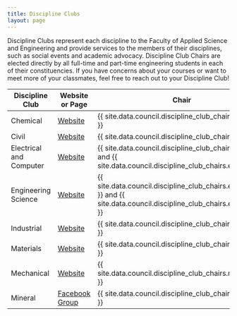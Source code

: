 ```yaml
---
title: Discipline Clubs
layout: page
---
```


<p>Discipline Clubs represent each discipline to the Faculty of Applied Science and Engineering and provide services to the members of their disciplines, such as social events and academic advocacy. Discipline Club Chairs are elected directly by all full-time and part-time engineering students in each of their constituencies. If you have concerns about your courses or want to meet more of your classmates, feel free to reach out to your Discipline Club!</p>

| **Discipline Club**     | **Website or Page**                                        | **Chair**            | **Contact**        | **Constitution**                                                                                         | **Mentorship**                                              |
|-------------------------|------------------------------------------------------------|----------------------|--------------------|----------------------------------------------------------------------------------------------------------|-------------------------------------------------------------|
| Chemical                | [Website](http://chem.skule.ca/)                           | {{ site.data.council.discipline_club_chairs.chemical }}      | <chemclub@skule.ca>  | [Link](https://drive.google.com/file/d/1F74iebX1LDmIeakmLbO0DqlJnTd52vdg/view?usp=sharing)                    | Contact Chair                                               |
| Civil                   | [Website](https://civ.skule.ca)                            | {{ site.data.council.discipline_club_chairs.civil }}  | <chair@civ.skule.ca> | [Link](http://civ.skule.ca/wp-content/uploads/FINAL-Civil-Engineering-Club-Constitution-2020-2021-1.pdf) | [mentorship@civ.skule.ca](mailto:mentorship@civ.skule.ca)   |
| Electrical and Computer | [Website](http://ece.skule.ca/)                            | {{ site.data.council.discipline_club_chairs.ece[0] }} and {{ site.data.council.discipline_club_chairs.ece[1] }}             | <ece@skule.ca>       | [Link](https://drive.google.com/file/d/10yWvOPO4XsL1hRAr3wRIMAWf5mWwTM2n/view?usp=sharing)               | [ecementorship@skule.ca](mailto:ecementorship@skule.ca)     |
| Engineering Science     | [Website](http://www.engsci.skule.ca/)                     | {{ site.data.council.discipline_club_chairs.engsci[0] }} and {{ site.data.council.discipline_club_chairs.engsci[1] }}  | <engsci@skule.ca>    | [Link](https://drive.google.com/file/d/0B3agLOf0dQ6Femx1RDRtUmlzTFk/view?usp=sharing)                    | [nsight.mentors@gmail.com](mailto:nsight.mentors@gmail.com) |
| Industrial              | [Website](http://indy.skule.ca/)                           | {{ site.data.council.discipline_club_chairs.industrial }} | <indy@skule.ca>      | [Link](https://drive.google.com/file/d/0B3agLOf0dQ6FalNGTW1ta1VuWFU/view?usp=sharing)                    | [mentorship@indy.skule.ca](mailto:mentorship@indy.skule.ca) |
| Materials               | [Website](http://mse.skule.ca/)                            | {{ site.data.council.discipline_club_chairs.materials }}       | <mse@skule.ca>       | [Link](https://drive.google.com/file/d/1jdNHwIhi8bh44kA70FEFKiGioYO1xrit/view?usp=sharing)               | Contact Chair                                               |
| Mechanical              | [Website](http://mech.skule.ca/)                           | {{ site.data.council.discipline_club_chairs.mechanical }}             | <mechclub@skule.ca>  | [Link](https://drive.google.com/file/d/0B3agLOf0dQ6FLVVqZUt1TUczZnc/view?usp=sharing)                    | [miementorship@skule.ca](mailto:miementorship@skule.ca)     |
| Mineral                 | [Facebook Group](https://www.facebook.com/groups/minclub/) | {{ site.data.council.discipline_club_chairs.mineral }}            | <uoftminclub@min.skule.ca>   | [Link](https://drive.google.com/file/d/1dnvSpwHEgYN4e4AJ6a6my2KhTB0tUqwt/view)                          | Contact Chair                                               |
